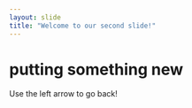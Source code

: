 ```yaml
---
layout: slide
title: "Welcome to our second slide!"
---
```

# putting something new 
Use the left arrow to go back!
